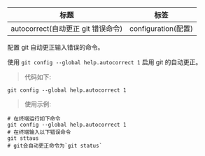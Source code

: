 | 标题                               | 标签                |
| ---------------------------------- | ------------------- |
| autocorrect(自动更正 git 错误命令) | configuration(配置) |

配置 git 自动更正输入错误的命令。

使用 `git config --global help.autocorrect 1` 启用 git 的自动更正。

> 代码如下:

```shell
git config --global help.autocorrect 1
```

> 使用示例:

```shell
# 在终端运行如下命令
git config --global help.autocorrect 1
# 在终端输入以下错误命令
git sttaus
# git会自动更正命令为`git status`
```
